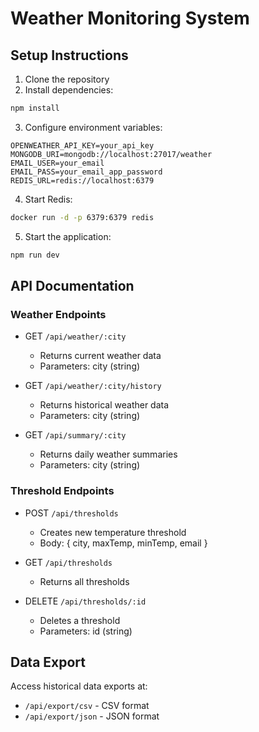# Weather Monitoring System

## Setup Instructions

1. Clone the repository
2. Install dependencies:

```bash
npm install
```

3. Configure environment variables:

```env
OPENWEATHER_API_KEY=your_api_key
MONGODB_URI=mongodb://localhost:27017/weather
EMAIL_USER=your_email
EMAIL_PASS=your_email_app_password
REDIS_URL=redis://localhost:6379
```

4. Start Redis:

```bash
docker run -d -p 6379:6379 redis
```

5. Start the application:

```bash
npm run dev
```

## API Documentation

### Weather Endpoints

- GET `/api/weather/:city`

  - Returns current weather data
  - Parameters: city (string)

- GET `/api/weather/:city/history`

  - Returns historical weather data
  - Parameters: city (string)

- GET `/api/summary/:city`
  - Returns daily weather summaries
  - Parameters: city (string)

### Threshold Endpoints

- POST `/api/thresholds`

  - Creates new temperature threshold
  - Body: { city, maxTemp, minTemp, email }

- GET `/api/thresholds`

  - Returns all thresholds

- DELETE `/api/thresholds/:id`
  - Deletes a threshold
  - Parameters: id (string)

## Data Export

Access historical data exports at:

- `/api/export/csv` - CSV format
- `/api/export/json` - JSON format
